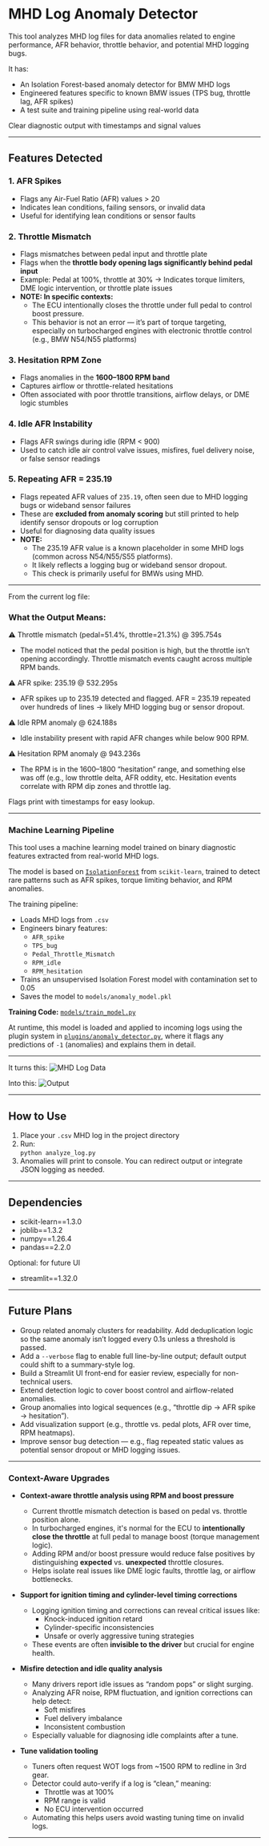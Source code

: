 # MHD Log Anomaly Detector

This tool analyzes MHD log files for data anomalies related to engine performance, AFR behavior, throttle behavior, and potential MHD logging bugs.

It has:
- An Isolation Forest-based anomaly detector for BMW MHD logs
- Engineered features specific to known BMW issues (TPS bug, throttle lag, AFR spikes)
- A test suite and training pipeline using real-world data

Clear diagnostic output with timestamps and signal values

---

## Features Detected

### 1. AFR Spikes
- Flags any Air-Fuel Ratio (AFR) values > 20
- Indicates lean conditions, failing sensors, or invalid data
- Useful for identifying lean conditions or sensor faults

### 2. Throttle Mismatch
- Flags mismatches between pedal input and throttle plate
- Flags when the **throttle body opening lags significantly behind pedal input**
- Example: Pedal at 100%, throttle at 30% → Indicates torque limiters, DME logic intervention, or throttle plate issues
- **NOTE: In specific contexts:**
  -  The ECU intentionally closes the throttle under full pedal to control boost pressure.
  -  This behavior is not an error — it’s part of torque targeting, especially on turbocharged engines with electronic throttle control (e.g., BMW N54/N55 platforms)

### 3. Hesitation RPM Zone
- Flags anomalies in the **1600–1800 RPM band**
- Captures airflow or throttle-related hesitations
- Often associated with poor throttle transitions, airflow delays, or DME logic stumbles

### 4. Idle AFR Instability
- Flags AFR swings during idle (RPM < 900)
- Used to catch idle air control valve issues, misfires, fuel delivery noise, or false sensor readings

### 5. Repeating AFR = 235.19
- Flags repeated AFR values of `235.19`, often seen due to MHD logging bugs or wideband sensor failures
- These are **excluded from anomaly scoring** but still printed to help identify sensor dropouts or log corruption
- Useful for diagnosing data quality issues
- **NOTE:**
  -  The 235.19 AFR value is a known placeholder in some MHD logs (common across N54/N55/S55 platforms).
  -  It likely reflects a logging bug or wideband sensor dropout.
  -  This check is primarily useful for BMWs using MHD.

---
From the current log file:
### What the Output Means:

⚠️ Throttle mismatch (pedal=51.4%, throttle=21.3%) @ 395.754s 
  -  The model noticed that the pedal position is high, but the throttle isn’t opening accordingly. Throttle mismatch events caught across multiple RPM bands.

⚠️ AFR spike: 235.19 @ 532.295s 
  -  AFR spikes up to 235.19 detected and flagged. AFR = 235.19 repeated over hundreds of lines → likely MHD logging bug or sensor dropout.

⚠️ Idle RPM anomaly @ 624.188s 
  -  Idle instability present with rapid AFR changes while below 900 RPM.

⚠️ Hesitation RPM anomaly @ 943.236s 
  -  The RPM is in the 1600–1800 “hesitation” range, and something else was off (e.g., low throttle delta, AFR oddity, etc. Hesitation events correlate with RPM dip zones and throttle lag.


Flags print with timestamps for easy lookup.

---

### Machine Learning Pipeline

This tool uses a machine learning model trained on binary diagnostic features extracted from real-world MHD logs.

The model is based on [`IsolationForest`](https://scikit-learn.org/stable/modules/generated/sklearn.ensemble.IsolationForest.html) from `scikit-learn`, trained to detect rare patterns such as AFR spikes, torque limiting behavior, and RPM anomalies.

The training pipeline:

- Loads MHD logs from `.csv`
- Engineers binary features:
  - `AFR_spike`
  - `TPS_bug`
  - `Pedal_Throttle_Mismatch`
  - `RPM_idle`
  - `RPM_hesitation`
- Trains an unsupervised Isolation Forest model with contamination set to 0.05
- Saves the model to `models/anomaly_model.pkl`

**Training Code:** [`models/train_model.py`](models/train_model.py)

At runtime, this model is loaded and applied to incoming logs using the plugin system in [`plugins/anomaly_detector.py`](plugins/anomaly_detector.py), where it flags any predictions of `-1` (anomalies) and explains them in detail.

---

It turns this:
![MHD Log Data](assets/MHD-Log-Data.png)

Into this:
![Output](assets/Output.png)


---

## How to Use

1. Place your `.csv` MHD log in the project directory  
2. Run:  
   `python analyze_log.py`  
3. Anomalies will print to console. You can redirect output or integrate JSON logging as needed.

---

## Dependencies
- scikit-learn==1.3.0
- joblib==1.3.2
- numpy==1.26.4
- pandas==2.2.0

Optional: for future UI
- streamlit==1.32.0
  
---

## Future Plans

- Group related anomaly clusters for readability. Add deduplication logic so the same anomaly isn’t logged every 0.1s unless a threshold is passed.  
- Add a `--verbose` flag to enable full line-by-line output; default output could shift to a summary-style log.  
- Build a Streamlit UI front-end for easier review, especially for non-technical users.  
- Extend detection logic to cover boost control and airflow-related anomalies.  
- Group anomalies into logical sequences (e.g., “throttle dip → AFR spike → hesitation”).  
- Add visualization support (e.g., throttle vs. pedal plots, AFR over time, RPM heatmaps).  
- Improve sensor bug detection — e.g., flag repeated static values as potential sensor dropout or MHD logging issues.

---

### Context-Aware Upgrades

- **Context-aware throttle analysis using RPM and boost pressure**  
  - Current throttle mismatch detection is based on pedal vs. throttle position alone.  
  - In turbocharged engines, it's normal for the ECU to **intentionally close the throttle** at full pedal to manage boost (torque management logic).  
  - Adding RPM and/or boost pressure would reduce false positives by distinguishing **expected** vs. **unexpected** throttle closures.  
  - Helps isolate real issues like DME logic faults, throttle lag, or airflow bottlenecks.

- **Support for ignition timing and cylinder-level timing corrections**  
  - Logging ignition timing and corrections can reveal critical issues like:  
    - Knock-induced ignition retard  
    - Cylinder-specific inconsistencies  
    - Unsafe or overly aggressive tuning strategies  
  - These events are often **invisible to the driver** but crucial for engine health.

- **Misfire detection and idle quality analysis**  
  - Many drivers report idle issues as “random pops” or slight surging.  
  - Analyzing AFR noise, RPM fluctuation, and ignition corrections can help detect:  
    - Soft misfires  
    - Fuel delivery imbalance  
    - Inconsistent combustion  
  - Especially valuable for diagnosing idle complaints after a tune.

- **Tune validation tooling**  
  - Tuners often request WOT logs from ~1500 RPM to redline in 3rd gear.  
  - Detector could auto-verify if a log is “clean,” meaning:  
    - Throttle was at 100%  
    - RPM range is valid  
    - No ECU intervention occurred  
  - Automating this helps users avoid wasting tuning time on invalid logs.

---

